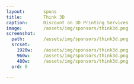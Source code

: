 ```yaml
---
layout:       spons
title:        Think 3D
caption:      Discount on 3D Printing Services
image:        /assets/img/sponsors/think3d.png
screenshot:
  path:       /assets/img/sponsors/think3d.png
  srcset:
    1920w:    /assets/img/sponsors/think3d.png
    960w:     /assets/img/sponsors/think3d.png
    480w:     /assets/img/sponsors/think3d.png
  ord: 0
  
---
```

